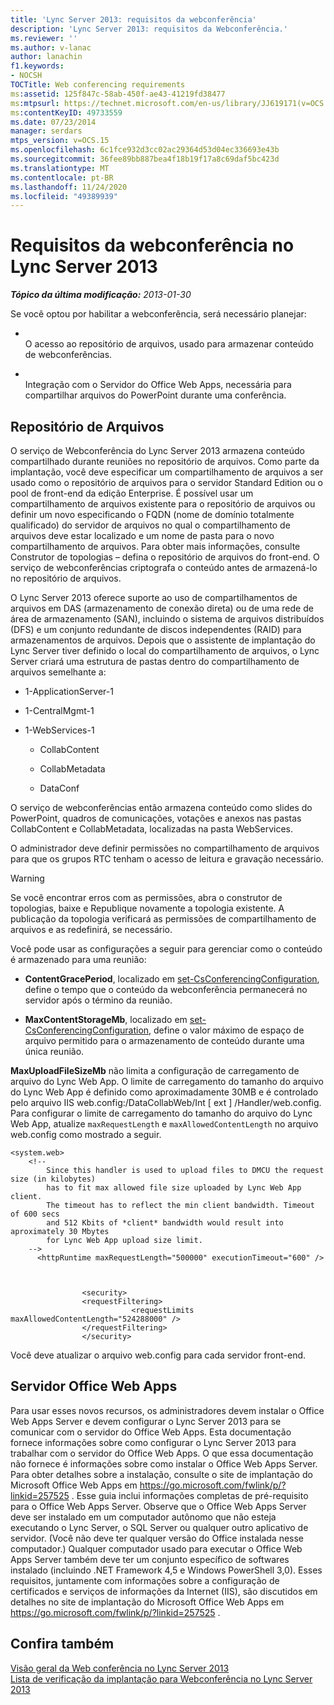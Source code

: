 ```yaml
---
title: 'Lync Server 2013: requisitos da webconferência'
description: 'Lync Server 2013: requisitos da Webconferência.'
ms.reviewer: ''
ms.author: v-lanac
author: lanachin
f1.keywords:
- NOCSH
TOCTitle: Web conferencing requirements
ms:assetid: 125f847c-58ab-450f-ae43-41219fd38477
ms:mtpsurl: https://technet.microsoft.com/en-us/library/JJ619171(v=OCS.15)
ms:contentKeyID: 49733559
ms.date: 07/23/2014
manager: serdars
mtps_version: v=OCS.15
ms.openlocfilehash: 6c1fce932d3cc02ac29364d53d04ec336693e43b
ms.sourcegitcommit: 36fee89bb887bea4f18b19f17a8c69daf5bc423d
ms.translationtype: MT
ms.contentlocale: pt-BR
ms.lasthandoff: 11/24/2020
ms.locfileid: "49389939"
---
```

# <a name="web-conferencing-requirements-in-lync-server-2013"></a>Requisitos da webconferência no Lync Server 2013

<div data-xmlns="http://www.w3.org/1999/xhtml">

<div class="topic" data-xmlns="http://www.w3.org/1999/xhtml" data-msxsl="urn:schemas-microsoft-com:xslt" data-cs="https://msdn.microsoft.com/">

<div data-asp="https://msdn2.microsoft.com/asp">



</div>

<div id="mainSection">

<div id="mainBody">

<span> </span>

_**Tópico da última modificação:** 2013-01-30_

Se você optou por habilitar a webconferência, será necessário planejar:

  - <span></span>  
    O acesso ao repositório de arquivos, usado para armazenar conteúdo de webconferências.

  - <span></span>  
    Integração com o Servidor do Office Web Apps, necessária para compartilhar arquivos do PowerPoint durante uma conferência.

<div>

## <a name="file-store"></a>Repositório de Arquivos

O serviço de Webconferência do Lync Server 2013 armazena conteúdo compartilhado durante reuniões no repositório de arquivos. Como parte da implantação, você deve especificar um compartilhamento de arquivos a ser usado como o repositório de arquivos para o servidor Standard Edition ou o pool de front-end da edição Enterprise. É possível usar um compartilhamento de arquivos existente para o repositório de arquivos ou definir um novo especificando o FQDN (nome de domínio totalmente qualificado) do servidor de arquivos no qual o compartilhamento de arquivos deve estar localizado e um nome de pasta para o novo compartilhamento de arquivos.  Para obter mais informações, consulte Construtor de topologias – defina o repositório de arquivos do front-end. O serviço de webconferências criptografa o conteúdo antes de armazená-lo no repositório de arquivos.

O Lync Server 2013 oferece suporte ao uso de compartilhamentos de arquivos em DAS (armazenamento de conexão direta) ou de uma rede de área de armazenamento (SAN), incluindo o sistema de arquivos distribuídos (DFS) e um conjunto redundante de discos independentes (RAID) para armazenamentos de arquivos. Depois que o assistente de implantação do Lync Server tiver definido o local do compartilhamento de arquivos, o Lync Server criará uma estrutura de pastas dentro do compartilhamento de arquivos semelhante a:

  - 1-ApplicationServer-1

  - 1-CentralMgmt-1

  - 1-WebServices-1
    
      - CollabContent
    
      - CollabMetadata
    
      - DataConf

O serviço de webconferências então armazena conteúdo como slides do PowerPoint, quadros de comunicações, votações e anexos nas pastas CollabContent e CollabMetadata, localizadas na pasta WebServices.

O administrador deve definir permissões no compartilhamento de arquivos para que os grupos RTC tenham o acesso de leitura e gravação necessário.

<div>


> [!WARNING]  
> Se você encontrar erros com as permissões, abra o construtor de topologias, baixe e Republique novamente a topologia existente. A publicação da topologia verificará as permissões de compartilhamento de arquivos e as redefinirá, se necessário.



</div>

Você pode usar as configurações a seguir para gerenciar como o conteúdo é armazenado para uma reunião:

  - **ContentGracePeriod**, localizado em [set-CsConferencingConfiguration](https://docs.microsoft.com/powershell/module/skype/Set-CsConferencingConfiguration), define o tempo que o conteúdo da webconferência permanecerá no servidor após o término da reunião.

  - **MaxContentStorageMb**, localizado em [set-CsConferencingConfiguration](https://docs.microsoft.com/powershell/module/skype/Set-CsConferencingConfiguration), define o valor máximo de espaço de arquivo permitido para o armazenamento de conteúdo durante uma única reunião.

**MaxUploadFileSizeMb** não limita a configuração de carregamento de arquivo do Lync Web App. O limite de carregamento do tamanho do arquivo do Lync Web App é definido como aproximadamente 30MB e é controlado pelo arquivo IIS web.config:/DataCollabWeb/Int \[ ext \] /Handler/web.config. Para configurar o limite de carregamento do tamanho do arquivo do Lync Web App, atualize `maxRequestLength` e `maxAllowedContentLength` no arquivo web.config como mostrado a seguir.

    <system.web>
        <!-- 
            Since this handler is used to upload files to DMCU the request size (in kilobytes) 
            has to fit max allowed file size uploaded by Lync Web App client.
            The timeout has to reflect the min client bandwidth. Timeout of 600 secs 
            and 512 Kbits of *client* bandwidth would result into aproximately 30 Mbytes 
            for Lync Web App upload size limit.
        -->
          <httpRuntime maxRequestLength="500000" executionTimeout="600" />
    
    
    
                    <security>
                    <requestFiltering>
                               <requestLimits maxAllowedContentLength="524288000" />
                    </requestFiltering>
                    </security>

Você deve atualizar o arquivo web.config para cada servidor front-end.

</div>

<div>

## <a name="office-web-apps-server"></a>Servidor Office Web Apps

Para usar esses novos recursos, os administradores devem instalar o Office Web Apps Server e devem configurar o Lync Server 2013 para se comunicar com o servidor do Office Web Apps. Esta documentação fornece informações sobre como configurar o Lync Server 2013 para trabalhar com o servidor do Office Web Apps. O que essa documentação não fornece é informações sobre como instalar o Office Web Apps Server. Para obter detalhes sobre a instalação, consulte o site de implantação do Microsoft Office Web Apps em <https://go.microsoft.com/fwlink/p/?linkid=257525> . Esse guia inclui informações completas de pré-requisito para o Office Web Apps Server. Observe que o Office Web Apps Server deve ser instalado em um computador autônomo que não esteja executando o Lync Server, o SQL Server ou qualquer outro aplicativo de servidor. (Você não deve ter qualquer versão do Office instalada nesse computador.) Qualquer computador usado para executar o Office Web Apps Server também deve ter um conjunto específico de softwares instalado (incluindo .NET Framework 4,5 e Windows PowerShell 3,0). Esses requisitos, juntamente com informações sobre a configuração de certificados e serviços de informações da Internet (IIS), são discutidos em detalhes no site de implantação do Microsoft Office Web Apps em <https://go.microsoft.com/fwlink/p/?linkid=257525> .

</div>

<div>

## <a name="see-also"></a>Confira também


[Visão geral da Web conferência no Lync Server 2013](lync-server-2013-web-conferencing-overview.md)  
[Lista de verificação da implantação para Webconferência no Lync Server 2013](lync-server-2013-deployment-checklist-for-web-conferencing.md)  
  

</div>

</div>

<span> </span>

</div>

</div>

</div>

